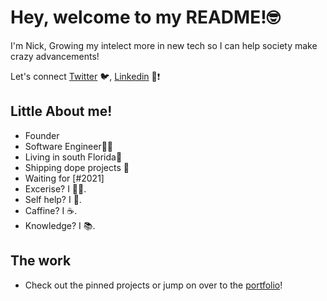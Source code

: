 
# Hey, welcome to my README!🤓

I'm Nick, Growing my intelect more in new tech so I can help society make crazy advancements!

Let's connect [Twitter](https://twitter.com/NickGonzalez__) 🐦, [Linkedin](https://www.linkedin.com/in/nicholasgonzalez1/) 👔❗️

## Little About me!

- Founder 
- Software Engineer👨‍💻
- Living in south Florida🌴
- Shipping dope projects 🚀
- Waiting for [#2021]
- Excerise? I 🏃‍♂️.
- Self help? I 🧘.
- Caffine? I ☕️.
- Knowledge? I 📚.

## The work

- Check out the pinned projects or jump on over to the [portfolio](https://nicholas-gonzalez.me/)!
